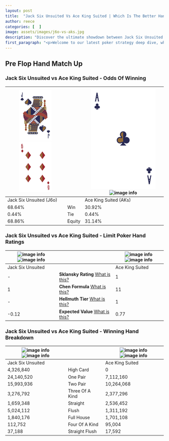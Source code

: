 ```yaml
---
layout: post
title:  "Jack Six Unsuited Vs Ace King Suited | Which Is The Better Hand In Poker? A Complete Guide"
author: reece
categories: [  ]
image: assets/images/j6o-vs-aks.jpg
description: "Discover the ultimate showdown between Jack Six Unsuited and Ace King Suited in poker! Uncover the odds, strategies, and scenarios where one hand triumphs over the other. Get ready to up your poker game with this thrilling analysis."
first_paragraph: "<p>Welcome to our latest poker strategy deep dive, where we're pitting two distinct hands against each other in a high-stakes showdown: Jack Six Unsuited vs Ace King Suited.</p><p>In the dynamic world of poker, every decision counts, and knowing which hand holds the upper hand is key to your success at the table.</p><p>In this article, we'll dissect these two hands, explore the scenarios where one dominates the other, and equip you with the knowledge to make strategic choices that can tip the odds in your favor.</p><p>Get ready to unravel the intriguing dynamics of these poker hands and elevate your game to new heights.</p>"
---
```




[comment]: # (sp0)

## Pre Flop Hand Match Up

<div class="table hand-ratings" markdown="1"> 



### Jack Six Unsuited vs Ace King Suited - Odds Of Winning


    
| ![image info](assets/images/hand1/J.png) ![image info](assets/images/hand1/6o.png) |  | ![image info](assets/images/hand2/A.png) ![image info](assets/images/hand2/Ks.png) |
| -------- | -------- | -------- |
| Jack Six Unsuited (J6o) |  | Ace King Suited (AKs) |
| 68.64% | Win | 30.92% |
| 0.44% | Tie | 0.44% |
| 68.86% | Equity | 31.14% |




[comment]: # (sp1)



### Jack Six Unsuited vs Ace King Suited - Limit Poker Hand Ratings


    
| ![image info](https://www.riverpairs.com/assets/images/hand1/J.png) ![image info](https://www.riverpairs.com/assets/images/hand1/6o.png) |  | ![image info](https://www.riverpairs.com/assets/images/hand2/A.png) ![image info](https://www.riverpairs.com/assets/images/hand2/Ks.png) |
| -------- | -------- | -------- |
| Jack Six Unsuited |  | Ace King Suited |
| - | **Sklansky Rating** [What is this?](/sklansky-rating-explained) | 1 |
| 1 | **Chen Formula** [What is this?](/chen-formula-explained) | 11 |
| - | **Hellmuth Tier** [What is this?](/Hellmuth-tier-explained) | 1 |
| -0.12 | **Expected Value** [What is this?](/expected-value-explained) | 0.77 |




[comment]: # (sp2)



### Jack Six Unsuited vs Ace King Suited - Winning Hand Breakdown


    
| ![image info](https://www.riverpairs.com/assets/images/hand1/J.png) ![image info](https://www.riverpairs.com/assets/images/hand1/6o.png) |  | ![image info](https://www.riverpairs.com/assets/images/hand2/A.png) ![image info](https://www.riverpairs.com/assets/images/hand2/Ks.png) |
| -------- | -------- | -------- |
| Jack Six Unsuited |  | Ace King Suited |
| 4,326,840 | High Card | 0 |
| 24,140,520 | One Pair | 7,112,160 |
| 15,993,936 | Two Pair | 10,264,068 |
| 3,276,792 | Three Of A Kind | 2,377,296 |
| 1,659,348 | Straight | 2,536,452 |
| 5,024,112 | Flush | 1,311,192 |
| 1,840,176 | Full House | 1,701,108 |
| 112,752 | Four Of A Kind | 95,004 |
| 37,188 | Straight Flush | 17,592 |




[comment]: # (sp3)



</div>

[comment]: # (sp4)



[comment]: # (sp5)

